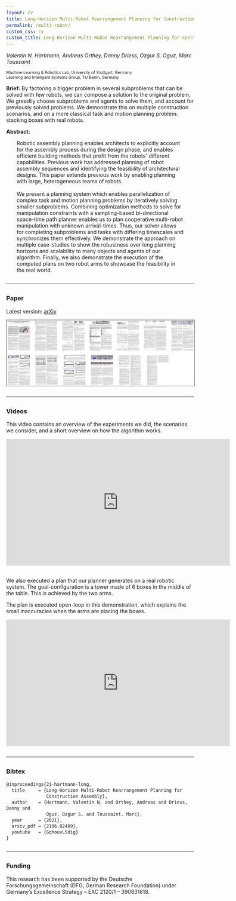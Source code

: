 ```yaml
---
layout: cv
title: Long-Horizon Multi-Robot Rearrangement Planning for Construction Assembly
permalink: /multi-robot/
custom_css: cv
custom_title: Long-Horizon Multi-Robot Rearrangement Planning for Construction Assembly
---
```


*Valentin N. Hartmann, Andreas Orthey, Danny Driess, Ozgur S. Oguz, Marc Toussaint*
<p style="font-size:8pt">Machine Learning & Robotics Lab, University of Stuttgart, Germany<br>
Learning and Intelligent Systems Group, TU Berlin, Germany</p>

**Brief:**
By factoring a bigger problem in several subproblems that can be solved with few robots, we can compose a solution to the original problem. We greedily choose subproblems and agents to solve them, and account for previously solved problems. We demonstrate this on multiple construction scenarios, and on a more classical task and motion planning problem: stacking boxes with real robots.


**Abstract:**
<div style="display:block; margin: 0 2em 0 2em">
Robotic assembly planning enables architects to explicitly account for the assembly process during the design phase, and enables efficient building methods that profit from the robots' different capabilities. Previous work has addressed planning of robot assembly sequences and identifying the feasibility of architectural designs. This paper extends previous work by enabling planning with large, heterogeneous teams of robots.
<br>
<br>
We present a planning system which enables parallelization of complex task and motion planning problems by iteratively solving smaller subproblems. Combining optimization methods to solve for manipulation constraints with a sampling-based bi-directional space-time path planner enables us to plan cooperative multi-robot manipulation with unknown arrival-times. Thus, our solver allows for completing subproblems and tasks with differing timescales and synchronizes them effectively. We demonstrate the approach on multiple case-studies to show the robustness over long planning horizons and scalability to many objects and agents of our algorithm. Finally, we also demonstrate the execution of the computed plans on two robot arms to showcase the feasibility in the real world.
</div>

<hr style="margin: 2em 0 2em;">

### Paper 

Latest version: [arXiv](https://arxiv.org/abs/2106.02489)

<a href="https://arxiv.org/abs/2106.02489" target="_blank"><img src="/assets/multi-robot-thumb.png" style="display:block; margin:0 auto; border: 1px solid #555;"></a>

<hr style="margin: 2em 0 2em;">

### Videos

This video contains an overview of the experiments we did, the scenarios we consider, and a short overview on how the algorithm works.

<iframe style="display:block; margin: 0 auto;" width="600px" height="340" src="https://www.youtube.com/embed/GqhouvL5dig" title="YouTube video player" frameborder="0" allow="accelerometer; autoplay; clipboard-write; encrypted-media; gyroscope; picture-in-picture" allowfullscreen></iframe>

<br>


We also executed a plan that our planner generates on a real robotic system.
The goal-configuration is a tower made of 6 boxes in the middle of the table.
This is achieved by the two arms.

The plan is executed open-loop in this demonstration, which explains the small inaccuracies when the arms are placing the boxes.
<iframe style="display:block; margin: 0 auto;" width="600px" height="340" src="https://www.youtube.com/embed/KILyXQDcEZw" title="YouTube video player" frameborder="0" allow="accelerometer; autoplay; clipboard-write; encrypted-media; gyroscope; picture-in-picture" allowfullscreen></iframe>

<hr style="margin: 2em 0 2em;">

### Bibtex

```
@inproceedings{21-hartmann-long,
  title     = {Long-Horizon Multi-Robot Rearrangement Planning for 
               Construction Assembly},
  author    = {Hartmann, Valentin N. and Orthey, Andreas and Driess, Danny and 
               Oguz, Ozgur S. and Toussaint, Marc},
  year      = {2021},
  arxiv_pdf = {2106.02489},
  youtube   = {GqhouvL5dig}
}
```

<hr style="margin: 2em 0 2em;">

### Funding
This research has been supported by the Deutsche Forschungsgemeinschaft (DFG, German Research Foundation) under Germany’s Excellence Strategy – EXC 2120/1 – 390831618.
